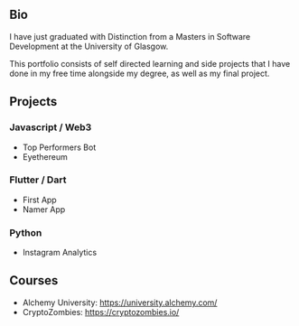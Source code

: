 ## Bio

I have just graduated with Distinction from a Masters in Software Development at the University of Glasgow.

This portfolio consists of self directed learning and side projects that I have done in my free time alongside my degree, as well as my final project.

## Projects
### Javascript / Web3
- Top Performers Bot
- Eyethereum
### Flutter / Dart
- First App
- Namer App
### Python
- Instagram Analytics
## Courses
- Alchemy University: https://university.alchemy.com/
- CryptoZombies: https://cryptozombies.io/

<!-- ## Skills
### Masters
Java | SQL | Python | Django | HTML | CSS | Javascript
### Self Learning
Solidity | Dart | Flutter -->


<!-- ### Semester 1
- Programming
- Systems and Networks 
- Enterprise Cyber Security
- Database Theory and Application
### Semester 2 
- Advanced Programming
- MSC Team Project
- Algorithms and Data Structures
- Internet Technology
- Human Computer Interaction
- Software Engineering
### Semester 3
- MSC Individual Project -->


<!--
**ruairicasey/ruairicasey** is a ✨ _special_ ✨ repository because its `README.md` (this file) appears on your GitHub profile.

Here are some ideas to get you started:

- 🔭 I’m currently working on ...
- 🌱 I’m currently learning ...
- 👯 I’m looking to collaborate on ...
- 🤔 I’m looking for help with ...
- 💬 Ask me about ...
- 📫 How to reach me: ...
- 😄 Pronouns: ...
- ⚡ Fun fact: ...
-->

